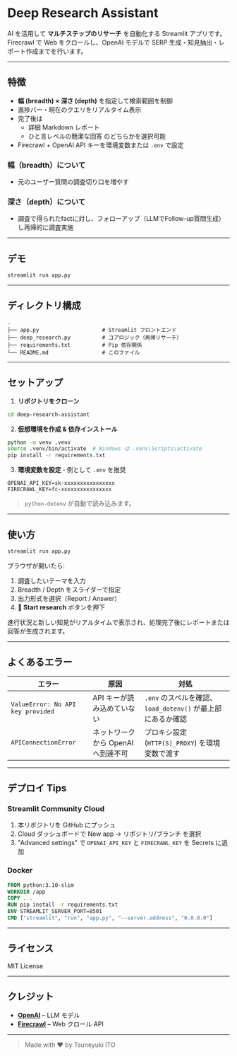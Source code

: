 # Deep Research Assistant

AI を活用して **マルチステップのリサーチ** を自動化する Streamlit アプリです。Firecrawl で Web をクロールし、OpenAI モデルで SERP 生成・知見抽出・レポート作成までを行います。

---

## 特徴

* **幅 (breadth) × 深さ (depth)** を指定して検索範囲を制御
* 進捗バー・現在のクエリをリアルタイム表示
* 完了後は
  * 詳細 Markdown レポート
  * ひと言レベルの簡潔な回答
    のどちらかを選択可能
* Firecrawl + OpenAI API キーを環境変数または `.env` で設定

### 幅（breadth）について
* 元のユーザー質問の調査切り口を増やす

### 深さ（depth）について
* 調査で得られたfactに対し、フォローアップ（LLMでFollow-up質問生成）し再帰的に調査実施

---

## デモ

```bash
streamlit run app.py
```


---

## ディレクトリ構成

```
.
├── app.py                    # Streamlit フロントエンド
├── deep_research.py          # コアロジック（再帰リサーチ）
├── requirements.txt          # Pip 依存関係
└── README.md                 # このファイル
```

---

## セットアップ

1. **リポジトリをクローン**

```bash
cd deep‑research‑assistant
```

2. **仮想環境を作成 & 依存インストール**

```bash
python -m venv .venv
source .venv/bin/activate  # Windows は .venv\Scripts\activate
pip install -r requirements.txt
```

3. **環境変数を設定**  ‑ 例として `.env` を推奨

```dotenv
OPENAI_API_KEY=sk-xxxxxxxxxxxxxxxx
FIRECRAWL_KEY=fc-xxxxxxxxxxxxxxxx
```

   > `python‑dotenv` が自動で読み込みます。

---

## 使い方

```bash
streamlit run app.py
```

ブラウザが開いたら:

1. 調査したいテーマを入力
2. Breadth / Depth をスライダーで指定
3. 出力形式を選択（Report / Answer）
4. **🚀 Start research** ボタンを押下

進行状況と新しい知見がリアルタイムで表示され、処理完了後にレポートまたは回答が生成されます。

---

## よくあるエラー

| エラー                               | 原因                    | 対処                                        |
| --------------------------------- | --------------------- | ----------------------------------------- |
| `ValueError: No API key provided` | API キーが読み込めていない       | `.env` のスペルを確認、`load_dotenv()` が最上部にあるか確認 |
| `APIConnectionError`              | ネットワークから OpenAI へ到達不可 | プロキシ設定 (`HTTP(S)_PROXY`) を環境変数で渡す         |

---

## デプロイ Tips

### Streamlit Community Cloud

1. 本リポジトリを GitHub にプッシュ
2. Cloud ダッシュボードで New app → リポジトリ/ブランチ を選択
3. "Advanced settings" で `OPENAI_API_KEY` と `FIRECRAWL_KEY` を Secrets に追加

### Docker

```Dockerfile
FROM python:3.10-slim
WORKDIR /app
COPY . .
RUN pip install -r requirements.txt
ENV STREAMLIT_SERVER_PORT=8501
CMD ["streamlit", "run", "app.py", "--server.address", "0.0.0.0"]
```

---

## ライセンス

MIT License

---

## クレジット

* **[OpenAI](https://openai.com/)** – LLM モデル
* **[Firecrawl](https://firecrawl.dev/)** – Web クロール API

---

> Made with ❤️  by Tsuneyuki ITO
